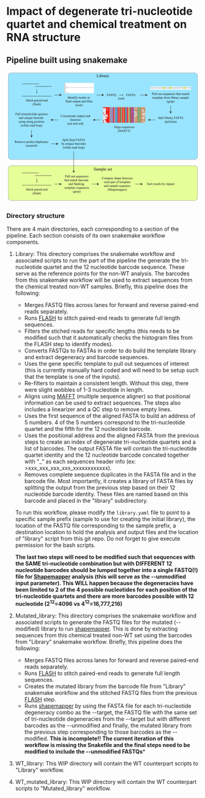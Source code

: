 # Impact of degenerate tri-nucleotide quartet and chemical treatment on RNA structure
## Pipeline built using snakemake
![Pipeline Schematic (WIP)](https://github.com/vshanka23/rna_mutagenesis_lackey/blob/main/rnamut_pipeline_v1-01.jpg)
### Directory structure
There are 4 main directories, each corresponding to a section of the pipeline. Each section consists of its own snakemake workflow components.
1. Library: This directory comprises the snakemake workflow and associated scripts to run the part of the pipeline the generate the tri-nucleotide quartet and the 12 nucleotide barcode sequence. These serve as the reference points for the non-WT analysis. The barcodes from this snakemake workflow will be used to extract sequences from the chemical treated non-WT samples. Briefly, this pipeline does the following:
    * Merges FASTQ files across lanes for forward and reverse paired-end reads separately.
    * Runs [FLASH](https://www.ncbi.nlm.nih.gov/pmc/articles/PMC3198573/) to stitch paired-end reads to generate full length sequences.
    * Filters the stiched reads for specific lengths (this needs to be modified such that it automatically checks the histogram files from the FLASH step to identify modes).
    * Converts FASTQs to FASTAs in order to do build the template library and extract degeneracy and barcode sequences.
    * Uses the gene specific template to pull out sequences of interest (this is currently manually hard coded and will need to be setup such that the template is one of the inputs).
    * Re-filters to maintain a consistent length. Without this step, there were slight wobbles of 1-3 nucleotide in length.
    * Aligns using [MAFFT](https://mafft.cbrc.jp/alignment/software/) (multiple sequence aligner) so that positional information can be used to extract sequences. The steps also includes a linearizer and a QC step to remove empty lines.
    * Uses the first sequence of the aligned FASTA to build an address of 5 numbers. 4 of the 5 numbers correspond to the tri-nucleotide quartet and the fifth for the 12 nucleotide barcode.
    * Uses the positional address and the aligned FASTA from the previous steps to create an index of degenerate tri-nucleotide quartets and a list of barcodes. The output FASTA file will contain the tri-nucleotide quartet identity and the 12 nucleotide barcode concated together with "_" as each sequences header info (ex: >xxx_xxx_xxx_xxx_xxxxxxxxxxxx).
    * Removes complete sequence duplicates in the FASTA file and in the barcode file. Most importantly, it creates a library of FASTA files by splitting the output from the previous step based on their 12 nucleotide barcode identity. These files are named based on this barcode and placed in the "library" subdirectory.
    
   To run this workflow, please modify the `library.yaml` file to point to a specific sample prefix (sample to use for creating the initial library), the location of the FASTQ file corresponding to the sample prefix, a destination location to hold the analysis and output files and the location of "library" script from this git repo. Do not forget to give execute permission for the bash scripts.

   **The last two steps will need to be modified such that sequences with the SAME tri-nucleotide combination but with DIFFERENT 12 nucleotide barcodes should be lumped together into a single FASTQ(!) file for [Shapemapper](https://github.com/Weeks-UNC/shapemapper2) analysis (this will serve as the --unmodified input parameter). This WILL happen because the degeneracies have been limited to 2 of the 4 possible nucleotides for each position of the tri-nucleotide quartets and there are more barcodes possible with 12 nucleotide (2<sup>12</sup>=4096 vs 4<sup>12</sup>=16,777,216)**
2. Mutated_library: This directory comprises the snakemake workflow and associated scripts to generate the FASTQ files for the mutated (--modified) library to run [shapemapper](https://github.com/Weeks-UNC/shapemapper2). This is done by extracting sequences from this chemical treated non-WT set using the barcodes from "Library" snakemake workflow. Briefly, this pipeline does the following:
    * Merges FASTQ files across lanes for forward and reverse paired-end reads separately.
    * Runs [FLASH](https://www.ncbi.nlm.nih.gov/pmc/articles/PMC3198573/) to stitch paired-end reads to generate full length sequences.
    * Creates the mutated library from the barcode file from "Library" snakemake workflow and the stitched FASTQ files from the previous [FLASH](https://www.ncbi.nlm.nih.gov/pmc/articles/PMC3198573/) step.
    * Runs [shapemapper](https://github.com/Weeks-UNC/shapemapper2) by using the FASTA file for each tri-nucleotide degeneracy combo as the --target, the FASTQ file with the same set of tri-nucleotide degeneracies from the --target but with different barcodes as the --unmodified and finally, the mutated library from the previous step corresponding to those barcodes as the --modified. **This is incomplete!! The current iteration of this workflow is missing the Snakefile and the final steps need to be modified to include the --unmodified FASTQs***
3. WT_library: This WIP directory will contain the WT counterpart scripts to "Library" workflow.
4. WT_mutated_library: This WIP directory will contain the WT counterpart scripts to "Mutated_library" workflow.
